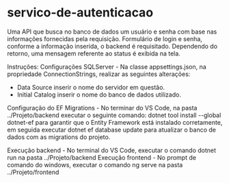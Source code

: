 # servico-de-autenticacao
Uma API que busca no banco de dados um usuário e senha com base nas informações fornecidas pela requisição.
Formulário de login e senha, conforme a informação inserida, o backend é requisitado. Dependendo do retorno, uma mensagem referente ao status é exibida na tela.

Instruções:
Configurações SQLServer - Na classe appsettings.json, na propriedade ConnectionStrings, realizar as seguintes alterações:
- Data Source inserir o nome do servidor em questão.
- Initial Catalog inserir o nome do banco de dados utilizado.

Configuração do EF Migrations - No terminar do VS Code, na pasta ../Projeto/backend executar o seguinte comando: dotnet tool install --global dotnet-ef para garantir que o Entity Framework está instalado corretamente, em seguida executar dotnet ef database update para atualizar o banco de dados com as migrations do projeto.

Execução backend - No terminal do VS Code, executar o comando dotnet run na pasta ../Projeto/backend
Execução frontend - No prompt de comando do windows, executar o comando ng serve na pasta ../Projeto/frontend 
